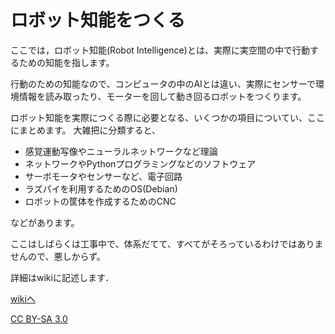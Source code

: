 # ロボット知能をつくる
ここでは，ロボット知能(Robot Intelligence)とは、実際に実空間の中で行動するための知能を指します。

行動のための知能なので、コンピュータの中のAIとは違い、実際にセンサーで環境情報を読み取ったり、モーターを回して動き回るロボットをつくります。

ロボット知能を実際につくる際に必要となる、いくつかの項目についてい、ここにまとめます。
大雑把に分類すると、
  * 感覚運動写像やニューラルネットワークなど理論
  * ネットワークやPythonプログラミングなどのソフトウェア
  * サーボモータやセンサーなど、電子回路
  * ラズパイを利用するためのOS(Debian)
  * ロボットの筐体を作成するためのCNC

などがあります。

ここはしばらくは工事中で、体系だてて、すべてがそろっているわけではありませんので、悪しからず。

詳細はwikiに記述します．

[wikiへ](https://github.com/HondaLab/textbook/wiki)

[CC BY-SA 3.0](https://creativecommons.org/licenses/by-sa/3.0/deed.ja)

